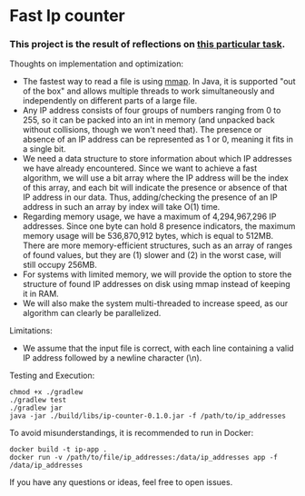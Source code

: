 # Fast Ip counter
### This project is the result of reflections on [this particular task](https://github.com/Ecwid/new-job/blob/master/IP-Addr-Counter.md).

Thoughts on implementation and optimization:
 - The fastest way to read a file is using [mmap](https://man7.org/linux/man-pages/man2/mmap.2.html). In Java, it is supported "out of the box" and allows multiple threads to work simultaneously and independently on different parts of a large file.
 - Any IP address consists of four groups of numbers ranging from 0 to 255, so it can be packed into an int in memory (and unpacked back without collisions, though we won't need that). The presence or absence of an IP address can be represented as 1 or 0, meaning it fits in a single bit.
 - We need a data structure to store information about which IP addresses we have already encountered. Since we want to achieve a fast algorithm, we will use a bit array where the IP address will be the index of this array, and each bit will indicate the presence or absence of that IP address in our data. Thus, adding/checking the presence of an IP address in such an array by index will take O(1) time.
 - Regarding memory usage, we have a maximum of 4,294,967,296 IP addresses. Since one byte can hold 8 presence indicators, the maximum memory usage will be 536,870,912 bytes, which is equal to 512MB. There are more memory-efficient structures, such as an array of ranges of found values, but they are (1) slower and (2) in the worst case, will still occupy 256MB.
 - For systems with limited memory, we will provide the option to store the structure of found IP addresses on disk using mmap instead of keeping it in RAM.
 - We will also make the system multi-threaded to increase speed, as our algorithm can clearly be parallelized.

Limitations:
 - We assume that the input file is correct, with each line containing a valid IP address followed by a newline character (\n).

Testing and Execution:
```shell
chmod +x ./gradlew
./gradlew test
./gradlew jar
java -jar ./build/libs/ip-counter-0.1.0.jar -f /path/to/ip_addresses
```

To avoid misunderstandings, it is recommended to run in Docker:
```shell
docker build -t ip-app .
docker run -v /path/to/file/ip_addresses:/data/ip_addresses app -f /data/ip_addresses
```

If you have any questions or ideas, feel free to open issues.